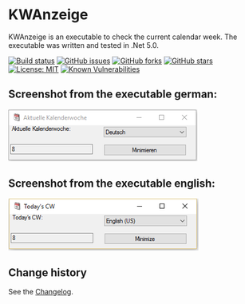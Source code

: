 KWAnzeige
====================================

KWAnzeige is an executable to check the current calendar week.
The executable was written and tested in .Net 5.0.

[![Build status](https://ci.appveyor.com/api/projects/status/aknjh9vc3esvb7ga?svg=true)](https://ci.appveyor.com/project/SeppPenner/kwanzeige)
[![GitHub issues](https://img.shields.io/github/issues/SeppPenner/KWAnzeige.svg)](https://github.com/SeppPenner/KWAnzeige/issues)
[![GitHub forks](https://img.shields.io/github/forks/SeppPenner/KWAnzeige.svg)](https://github.com/SeppPenner/KWAnzeige/network)
[![GitHub stars](https://img.shields.io/github/stars/SeppPenner/KWAnzeige.svg)](https://github.com/SeppPenner/KWAnzeige/stargazers)
[![License: MIT](https://img.shields.io/badge/License-MIT-blue.svg)](https://raw.githubusercontent.com/SeppPenner/KWAnzeige/master/License.txt)
[![Known Vulnerabilities](https://snyk.io/test/github/SeppPenner/KWAnzeige/badge.svg)](https://snyk.io/test/github/SeppPenner/KWAnzeige)

## Screenshot from the executable german:
![Screenshot from the executable german](https://github.com/SeppPenner/KWAnzeige/blob/master/Screenshot_DE.PNG "Screenshot from the executable german")

## Screenshot from the executable english:
![Screenshot from the executable english](https://github.com/SeppPenner/KWAnzeige/blob/master/Screenshot_EN.PNG "Screenshot from the executable english")

Change history
--------------

See the [Changelog](https://github.com/SeppPenner/KWAnzeige/blob/master/Changelog.md).